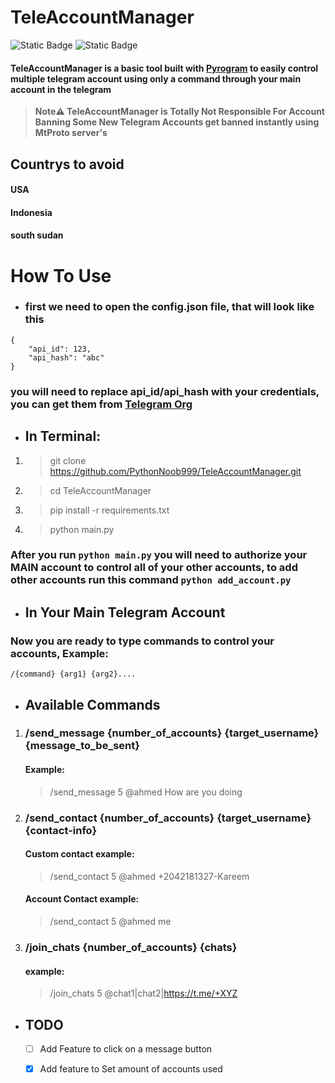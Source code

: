 # TeleAccountManager
![Static Badge](https://img.shields.io/badge/Python-red?logo=Python) ![Static Badge](https://img.shields.io/badge/telegram-tool-blue?logo=telegram)


#### TeleAccountManager is a basic tool built with [Pyrogram](https://docs.pyrogram.org) to easily control multiple telegram account using only a command through your main account in the telegram

>**Note⚠️ TeleAccountManager
is Totally Not Responsible For Account Banning
Some New Telegram Accounts get banned instantly
using MtProto server's**

## Countrys to avoid
#### USA
#### Indonesia
#### south sudan

# How To Use
* ### first we need to open the config.json file, that will look like this
```
{
    "api_id": 123,
    "api_hash": "abc"
}
```
### you will need to replace api_id/api_hash with your credentials, you can get them from [Telegram Org](https://my.telegram.org/auth)

* ## In Terminal:
1. > git clone https://github.com/PythonNoob999/TeleAccountManager.git
1. > cd TeleAccountManager
1. > pip install -r requirements.txt
1. > python main.py

### After you run ```python main.py``` you will need to authorize your MAIN account to control all of your other accounts, to add other accounts run this command ```python add_account.py```

* ## In Your Main Telegram Account
### Now you are ready to type commands to control your accounts, Example:
```/{command} {arg1} {arg2}....```

* ## Available Commands
1. ### /send_message {number_of_accounts} {target_username} {message_to_be_sent}
    #### Example:
    > /send_message 5 @ahmed How are you doing

1. ### /send_contact {number_of_accounts} {target_username} {contact-info}
    #### Custom contact example:
    > /send_contact 5 @ahmed +2042181327-Kareem

    #### Account Contact example:
    > /send_contact 5 @ahmed me

1. ### /join_chats {number_of_accounts} {chats}
    #### example:
    > /join_chats 5 @chat1|chat2|https://t.me/+XYZ


* ## TODO
  * [ ] Add Feature to click on a message button
  * [x] Add feature to Set amount of accounts used



